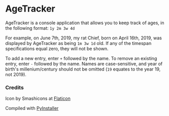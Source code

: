 # AgeTracker
AgeTracker is a console application that allows you to keep track of ages, in the following format: `1y 2m 3w 4d`

For example, on June 7th, 2019, my rat Chief, born on April 16th, 2019, was displayed by AgeTracker as being `1m 3w 1d` old.
If any of the timespan specifications equal zero, they will not be shown.

To add a new entry, enter `+` followed by the name.
To remove an existing entry, enter `-` followed by the name.
Names are case-sensitive, and year of birth's millenium/century should not be omitted (`19` equates to the year 19, not 2019).

### Credits
Icon by Smashicons at [Flaticon](https://www.flaticon.com/free-icon/hourglass_148855)

Compiled with [PyInstaller](https://github.com/pyinstaller/pyinstaller)
